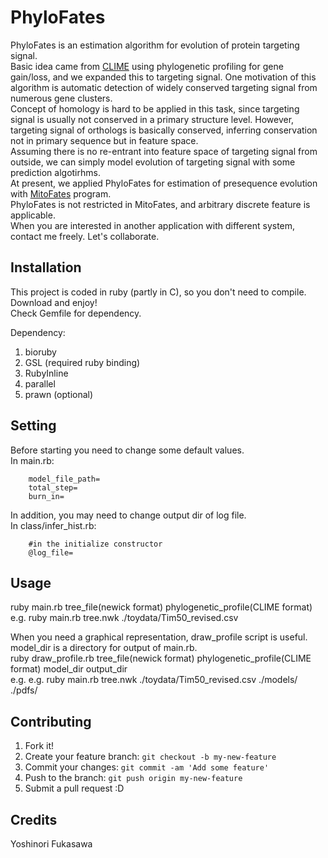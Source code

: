 # PhyloFates
PhyloFates is an estimation algorithm for evolution of protein targeting signal.  
Basic idea came from [CLIME](http://gene-clime.org/) using phylogenetic profiling for gene gain/loss, and we expanded this to targeting signal.
One motivation of this algorithm is automatic detection of widely conserved targeting signal from numerous gene clusters.  
Concept of homology is hard to be applied in this task, since targeting signal is usually not conserved in a primary structure level. 
However, targeting signal of orthologs is basically conserved, inferring conservation not in primary sequence but in feature space.  
Assuming there is no re-entrant into feature space of targeting signal from outside, we can simply model evolution of targeting signal with some prediction algotirhms.  
At present, we applied PhyloFates for estimation of presequence evolution with [MitoFates](http://mitf.cbrc.jp/MitoFates) program.  
PhyloFates is not restricted in MitoFates, and arbitrary discrete feature is applicable.  
When you are interested in another application with different system, contact me freely. Let's collaborate.
## Installation
This project is coded in ruby (partly in C), so you don't need to compile.
Download and enjoy!  
Check Gemfile for dependency.

Dependency:  
1. bioruby  
2. GSL (required ruby binding)  
3. RubyInline  
4. parallel  
5. prawn (optional)

## Setting
Before starting you need to change some default values.  
In main.rb:  
```
	model_file_path=  
	total_step=  
	burn_in=  
```
In addition, you may need to change output dir of log file.  
In class/infer_hist.rb:  
```
	#in the initialize constructor
	@log_file=   
```

## Usage

ruby main.rb tree_file(newick format) phylogenetic_profile(CLIME format)  
e.g. ruby main.rb tree.nwk ./toydata/Tim50_revised.csv  

When you need a graphical representation, draw_profile script is useful.  
model_dir is a directory for output of main.rb.  
ruby draw_profile.rb tree_file(newick format) phylogenetic_profile(CLIME format) model_dir output_dir  
e.g. e.g. ruby main.rb tree.nwk ./toydata/Tim50_revised.csv ./models/ ./pdfs/

## Contributing
1. Fork it!
2. Create your feature branch: `git checkout -b my-new-feature`
3. Commit your changes: `git commit -am 'Add some feature'`
4. Push to the branch: `git push origin my-new-feature`
5. Submit a pull request :D

## Credits
Yoshinori Fukasawa
